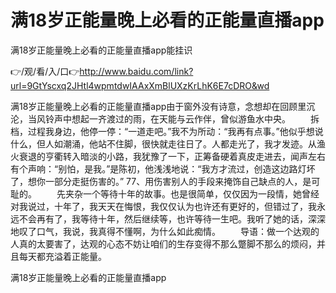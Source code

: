 # 满18岁正能量晚上必看的正能量直播app
满18岁正能量晚上必看的正能量直播app能挂识

👉/观/看/入/口👉http://www.baidu.com/link?url=9GtYscxq2JHtl4wpmtdwIAAxXmBlUXzKrLhK6E7cDRO&wd

满18岁正能量晚上必看的正能量直播app由于窗外没有诗意，念想却在回顾里沉沦，当风铃声中想起一齐渡过的雨，在天能与云作伴，曾似游鱼水中央。
　　拆档，过程我身边，他停一停：“一道走吧。”我不为所动：“我再有点事。”他似乎想说什么，但人如潮涌，他站不住脚，很快就走往日了。人都走光了，我才发迹。从渔火衰退的亨衢转入暗淡的小路，我犹豫了一下，正筹备硬着真皮走进去，闻声左右有个声响：“别怕，是我。”是陈初，他浅浅地说：“我方才流过，创造这边路灯坏了，想你一部分走挺伤害的。”
	77、用伤害别人的手段来掩饰自己缺点的人，是可耻的。
　　先夹杂一个等待十年的故事。也是很简单，仅仅因为一段情，她曾经对我说过，十年了，我天天在悔恨，我仅仅认为也许还有更好的，但错过了，我永远不会再有了，我等待十年，然后继续等，也许等待一生吧。我听了她的话，深深地叹了口气，我说，我真得不懂啊，为什么如此痴情。
　　导语：做一个达观的人真的太要害了，达观的心态不妨让咱们的生存变得不那么蹩脚不那么的烦闷，并且每天都充溢着正能量。

满18岁正能量晚上必看的正能量直播app

